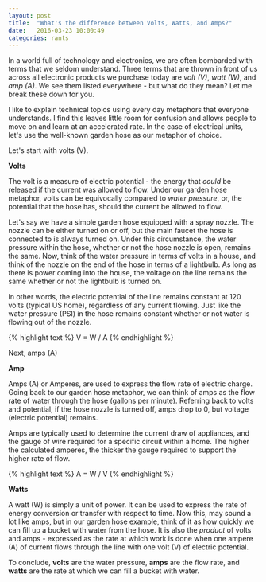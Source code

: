 ```yaml
---
layout: post
title:  "What's the difference between Volts, Watts, and Amps?"
date:   2016-03-23 10:00:49
categories: rants
---
```


In a world full of technology and electronics, we are often bombarded with terms
that we seldom understand. Three terms that are thrown in front of us across
all electronic products we purchase today are _volt (V)_, _watt (W)_, and _amp (A)_.
We see them listed everywhere - but what do they mean? Let me break these down
for you.

I like to explain technical topics using every day metaphors that everyone
understands. I find this leaves little room for confusion and allows people to
move on and learn at an accelerated rate. In the case of electrical units,
let's use the well-known garden hose as our metaphor of choice.

Let's start with volts (V).

<b>Volts</b>

The volt is a measure of electric potential - the energy that _could_ be
released if the current was allowed to flow. Under our garden hose metaphor,
volts can be equivocally compared to _water pressure_, or, the potential that the
hose has, should the current be allowed to flow.

Let's say we have a simple garden hose equipped with a spray nozzle. The nozzle
can be either turned on or off, but the main faucet the hose is connected to is
always turned on. Under this circumstance, the water pressure within the hose,
whether or not the hose nozzle is open, remains the same. Now, think of the
water pressure in terms of volts in a house, and think of the nozzle on the end
of the hose in terms of a lightbulb. As long as there is power coming into the
house, the voltage on the line remains the same whether or not the lightbulb
is turned on.

In other words, the electric potential of the line remains constant at 120 volts
(typical US home), regardless of any current flowing. Just like the water
pressure (PSI) in the hose remains constant whether or not water is flowing out
of the nozzle.

{% highlight text %}
V = W / A
{% endhighlight %}

Next, amps (A)

<b>Amp</b>

Amps (A) or Amperes, are used to express the flow rate of electric charge.
Going back to our garden hose metaphor, we can think of amps as the flow rate
of water through the hose (gallons per minute). Referring back to volts and
potential, if the hose nozzle is turned off, amps drop to 0, but voltage
(electric potential) remains.

Amps are typically used to determine the current draw of appliances, and the
gauge of wire required for a specific circuit within a home. The higher the
calculated amperes, the thicker the gauge required to support the higher rate
of flow.

{% highlight text %}
A = W / V
{% endhighlight %}

<b>Watts</b>

A watt (W) is simply a unit of power. It can be used to express the rate of energy
conversion or transfer with respect to time. Now this, may sound a lot like
amps, but in our garden hose example, think of it as how quickly we can fill up
a bucket with water from the hose. It is also the _product_ of volts and amps -
expressed as the rate at which work is done when one ampere (A) of current flows
through the line with one volt (V) of electric potential.

To conclude, <b>volts</b> are the water pressure, <b>amps</b> are the flow rate,
and <b>watts</b> are the rate at which we can fill a bucket with water.